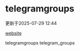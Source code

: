 # telegramgroups
更新于2025-07-29 12:44

[website](https://allgroups.github.io/telegramgroups/)

telegramgroups
telegram_groups
